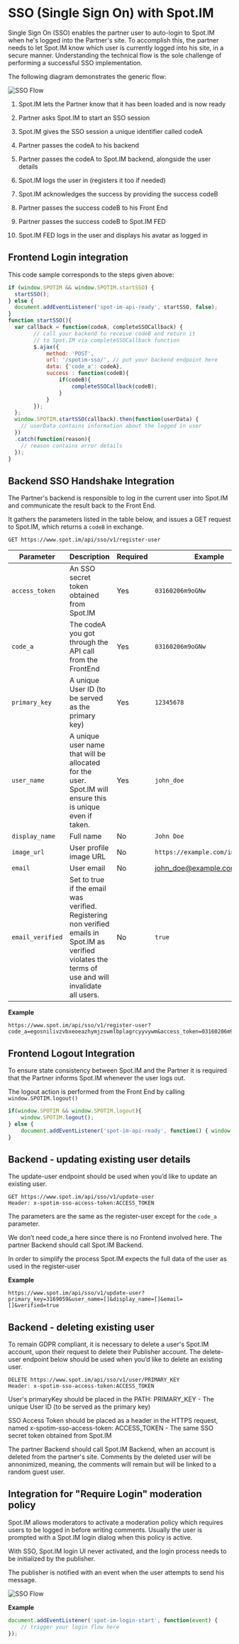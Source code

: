 
# SSO (Single Sign On) with Spot.IM


Single Sign On (SSO) enables the partner user to auto-login to Spot.IM when he's logged into the Partner's site.
To accomplish this, the partner needs to let Spot.IM know which user is currently logged into his site, in a secure manner.
Understanding the technical flow is the sole challenge of performing a successful SSO implementation.

The following diagram demonstrates the generic flow:

![SSO Flow](flow.webp)

1. Spot.IM lets the Partner know that it has been loaded and is now ready

2. Partner asks Spot.IM to start an SSO session

3. Spot.IM gives the SSO session a unique identifier called codeA

4. Partner passes the codeA to his backend

5. Partner passes the codeA to Spot.IM backend, alongside the user details

6. Spot.IM logs the user in (registers it too if needed)

7. Spot.IM acknowledges the success by providing the success codeB

8. Partner passes the success codeB to his Front End

9. Partner passes the success codeB to Spot.IM FED

10. Spot.IM FED logs in the user and displays his avatar as logged in

## Frontend Login integration
This code sample corresponds to the steps given above:
```javascript
if (window.SPOTIM && window.SPOTIM.startSSO) {
  startSSO();
} else {
  document.addEventListener('spot-im-api-ready', startSSO, false);
}
function startSSO(){
  var callback = function(codeA, completeSSOCallback) {
        // call your backend to receive codeB and return it
        // to Spot.IM via completeSSOCallback function
        $.ajax({
            method: 'POST',
            url: '/spotim-sso/', // put your backend endpoint here
            data: {'code_a': codeA},
            success : function(codeB){
                if(codeB){
                    completeSSOCallback(codeB);
                }
            }
        });
  };
  window.SPOTIM.startSSO(callback).then(function(userData) {
    // userData contains information about the logged in user
  })
  .catch(function(reason){
    // reason contains error details
  });
}
```
## Backend SSO Handshake Integration
The Partner's backend is responsible to log in the current user into Spot.IM and communicate the result back to the Front End.

It gathers the parameters listed in the table below, and issues a GET request to Spot.IM, which returns a `codeB` in exchange.

`GET https://www.spot.im/api/sso/v1/register-user`






| Parameter 	| Description 	| Required 	| Example |
|-------	|--------------	|------	| ------- |
| `access_token` | An SSO secret token obtained from Spot.IM  | Yes  | `03160206m9oGNw`  |
| `code_a`  | The codeA you got through the API call from the FrontEnd  | Yes  | `03160206m9oGNw`  |
| `primary_key`  | A unique User ID (to be served as the primary key)  | Yes  | `12345678`  |
| `user_name`  | A unique user name that will be allocated for the user. Spot.IM will ensure this is unique even if taken.  | Yes  | `john_doe`  |
| `display_name`  | Full name  | No  | `John Doe`  |
| `image_url`  | User profile image URL  | No  | `https://example.com/image1.jpg`  |
| `email`  | User email  | No  | john_doe@example.com  |
| `email_verified`  | Set to true if the email was verified. Registering non verified emails in Spot.IM as verified violates the terms of use and will invalidate all users.  | No  | `true`  |

**Example**

```
https://www.spot.im/api/sso/v1/register-user?code_a=egosnilivzvbxeoeazhymjzswmlbplagrcyyvywm&access_token=03160206m9oGNw&primary_key=bar%40foo.com&user_name=bar&display_name=Bar%20Refaeli&image_url=https%3A%2F%2Fpbs.twimg.com%2Fprofile_images%2F657706432087904256%2FbE7bSek8.jpg&email=bar%40foo.com&verified=true
```

## Frontend Logout Integration

To ensure state consistency between Spot.IM and the Partner it is required that the Partner informs Spot.IM whenever the user logs out.

The logout action is performed from the Front End by calling  `window.SPOTIM.logout()`

```javascript
if(window.SPOTIM && window.SPOTIM.logout){
    window.SPOTIM.logout();
} else {
    document.addEventListener('spot-im-api-ready', function() { window.SPOTIM.logout(); }, false);
}
```

## Backend - updating existing user details

The update-user endpoint should be used when you’d like to update an existing user.

```
GET https://www.spot.im/api/sso/v1/update-user
Header: x-spotim-sso-access-token:ACCESS_TOKEN
```

The parameters are the same as the register-user except for the `code_a` parameter.

We don’t need code_a here since there is no Frontend involved here. The partner Backend should call Spot.IM Backend.

In order to simplify the process Spot.IM expects the full data of the user as used in the register-user

**Example**
```
https://www.spot.im/api/sso/v1/update-user?primary_key=3169059&user_name=[]&display_name=[]&email=[]&verified=true
```

## Backend - deleting existing user

To remain GDPR compliant, it is necessary to delete a user's Spot.IM account, upon their request to delete their Publisher account. The delete-user endpoint below should be used when you’d like to delete an existing user.

```
DELETE https://www.spot.im/api/sso/v1/user/PRIMARY_KEY
Header: x-spotim-sso-access-token:ACCESS_TOKEN
```
User's primaryKey should be placed in the PATH:
PRIMARY_KEY - The unique User ID (to be served as the primary key)

SSO Access Token should be placed as a header in the HTTPS request, named x-spotim-sso-access-token:
ACCESS_TOKEN - The same SSO secret token obtained from Spot.IM

The partner Backend should call Spot.IM Backend, when an account is deleted from the partner's site.
Comments by the deleted user will be annonimized, meaning, the comments will remain but will be linked to a random guest user.


## Integration for "Require Login" moderation policy

Spot.IM allows moderators to activate a moderation policy which requires users to be logged in before writing comments.
Usually the user is prompted with a Spot.IM login dialog when this policy is active.

With SSO, Spot.IM login UI never activated, and the login process needs to be initialized by the publisher.

The publisher is notified with an event when the user attempts to send his message.

![SSO Flow](require-login.png)

**Example**
```javascript
document.addEventListener('spot-im-login-start', function(event) {
    // trigger your login flow here
});
```
